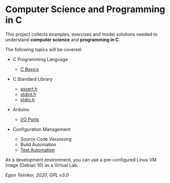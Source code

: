 # Computer Science and Programming in C

This project collects examples, exercises and model solutions needed to understand 
**computer science** and **programming in C**.

The following topics will be covered:

* C Programming Language
    * [C Basics](https://github.com/teiniker/teiniker-lectures-computerscience/tree/master/c-basics)
     
* C Standard Library
    * [assert.h](teiniker-lectures-computerscience/c-std-lib/assert)
    * [stdint.h](https://github.com/teiniker/teiniker-lectures-computerscience/tree/master/c-std-lib/stdint)      
    * [stdio.h](https://github.com/teiniker/teiniker-lectures-computerscience/tree/master/c-std-lib/stdio)

* Arduino
   * [I/O Ports](https://github.com/teiniker/teiniker-lectures-computerscience/tree/master/arduino/io-ports)

* Configuration Management
    * Source Code Versioning
    * Build Automation
    * [Test Automation](https://github.com/teiniker/teiniker-lectures-computerscience/tree/master/c-testing)
        
As a development environment, you can use a pre-configured Linux VM image 
(Debian 10) as a Virtual Lab.         

*Egon Teiniker, 2020, GPL v3.0*         

